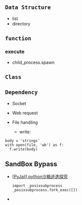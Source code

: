 ## `Data Structure`
- list
- directory

## `function`
### execute
- child_process.spawn


## `Class`




## `Dependency`
- Socket
- Web request
- File handling

  - write:
```
body = 'strings'
with open(file, 'wb') as f:
  f.write(body)
```
## SandBox Bypass
- [[PyJail] python沙箱逃逸探究](https://zhuanlan.zhihu.com/p/579183067)
  ```
  import _posixsubprocess
  _posixsubprocess.fork_exec([])
  ```
- 
